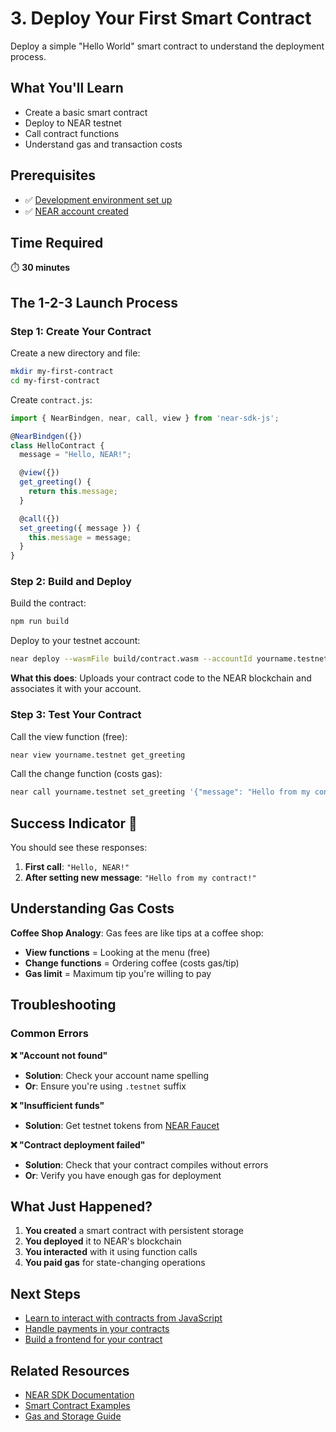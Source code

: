 # 3. Deploy Your First Smart Contract

Deploy a simple "Hello World" smart contract to understand the deployment process.

## What You'll Learn
- Create a basic smart contract
- Deploy to NEAR testnet
- Call contract functions
- Understand gas and transaction costs

## Prerequisites
- ✅ [Development environment set up](../getting-started/setup-environment.md)
- ✅ [NEAR account created](../getting-started/create-account.md)

## Time Required
⏱️ **30 minutes**

## The 1-2-3 Launch Process

### Step 1: Create Your Contract

Create a new directory and file:
```bash
mkdir my-first-contract
cd my-first-contract
```

Create `contract.js`:
```javascript
import { NearBindgen, near, call, view } from 'near-sdk-js';

@NearBindgen({})
class HelloContract {
  message = "Hello, NEAR!";

  @view({})
  get_greeting() {
    return this.message;
  }

  @call({})
  set_greeting({ message }) {
    this.message = message;
  }
}
```

### Step 2: Build and Deploy

Build the contract:
```bash
npm run build
```

Deploy to your testnet account:
```bash
near deploy --wasmFile build/contract.wasm --accountId yourname.testnet
```

**What this does**: Uploads your contract code to the NEAR blockchain and associates it with your account.

### Step 3: Test Your Contract

Call the view function (free):
```bash
near view yourname.testnet get_greeting
```

Call the change function (costs gas):
```bash
near call yourname.testnet set_greeting '{"message": "Hello from my contract!"}' --accountId yourname.testnet
```

## Success Indicator 🎯
You should see these responses:
1. **First call**: `"Hello, NEAR!"`
2. **After setting new message**: `"Hello from my contract!"`

## Understanding Gas Costs

**Coffee Shop Analogy**: Gas fees are like tips at a coffee shop:
- **View functions** = Looking at the menu (free)
- **Change functions** = Ordering coffee (costs gas/tip)
- **Gas limit** = Maximum tip you're willing to pay

## Troubleshooting

### Common Errors

**❌ "Account not found"**
- **Solution**: Check your account name spelling
- **Or**: Ensure you're using `.testnet` suffix

**❌ "Insufficient funds"**
- **Solution**: Get testnet tokens from [NEAR Faucet](https://near-faucet.io)

**❌ "Contract deployment failed"**
- **Solution**: Check that your contract compiles without errors
- **Or**: Verify you have enough gas for deployment

## What Just Happened?

1. **You created** a smart contract with persistent storage
2. **You deployed** it to NEAR's blockchain
3. **You interacted** with it using function calls
4. **You paid gas** for state-changing operations

## Next Steps
- [Learn to interact with contracts from JavaScript](interact-with-contracts.md)
- [Handle payments in your contracts](handle-payments.md)
- [Build a frontend for your contract](../dapp-development/build-frontend.md)

## Related Resources
- [NEAR SDK Documentation](https://docs.near.org/sdk/js/)
- [Smart Contract Examples](https://github.com/near-examples)
- [Gas and Storage Guide](https://docs.near.org/concepts/gas)
```
